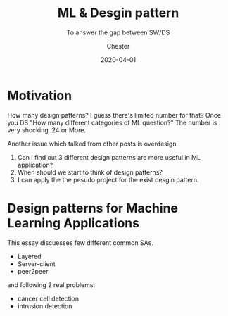 ﻿---
layout:     post
title:      ML &  Desgin pattern
subtitle:   To answer the gap between SW/DS
date:       2020-04-01
author:    Chester
catalog: true
tags:
	-paper
---
# Motivation
How many design patterns? I guess there's limited number for that? Once you DS "How many different categories of ML question?" The number is very shocking. 24 or More.

Another issue which talked from other posts is  overdesign. 
1. Can I find out 3 different design patterns are more useful in ML application? 
2. When should we start to think of design patterns?
3. I can apply the the pesudo project for the exist desgin pattern. 

# Design patterns for Machine Learning Applications

This essay discuesses few different common SAs. 
-  Layered
- Server-client
- peer2peer

and following 2 real problems:
- cancer cell detection
- intrusion detection

<!--stackedit_data:
eyJoaXN0b3J5IjpbLTIwMTY5NjQ4NTQsMjEyODI0NDIsMjM0ND
g3NzgxXX0=
-->